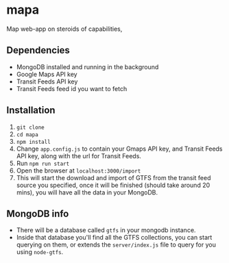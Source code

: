 # mapa

Map web-app on steroids of capabilities,

## Dependencies

- MongoDB installed and running in the background
- Google Maps API key
- Transit Feeds API key
- Transit Feeds feed id you want to fetch

## Installation

1. `git clone`
2. `cd mapa`
3. `npm install`
4. Change `app.config.js` to contain your Gmaps API key, and Transit Feeds API key, along with the url for Transit Feeds.
4. Run `npm run start`
5. Open the browser at `localhost:3000/import`
6. This will start the download and import of GTFS from the transit feed source you specified, once it will be finished (should take around 20 mins), you will have all the data in your MongoDB.

## MongoDB info

- There will be a database called `gtfs` in your mongodb instance.
- Inside that database you'll find all the GTFS collections, you can start querying on them, or extends the `server/index.js` file to query for you using `node-gtfs`.
